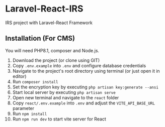 # Laravel-React-IRS
IRS project with Laravel-React Framework

## Installation (For CMS)
You will need PHP8.1, composer and Node.js.

1. Download the project (or clone using GIT)
2. Copy `.env.example` into `.env` and configure database credentials
3. Navigate to the project's root directory using terminal (or just open it in editor)
4. Run `composer install`
5. Set the encryption key by executing `php artisan key:generate --ansi`
6. Start local server by executing `php artisan serve`
7. Open new terminal and navigate to the `react` folder
8. Copy `react/.env.example` into `.env` and adjust the `VITE_API_BASE_URL` parameter
9. Run `npm install`
10. Run `npm run dev` to start vite server for React
